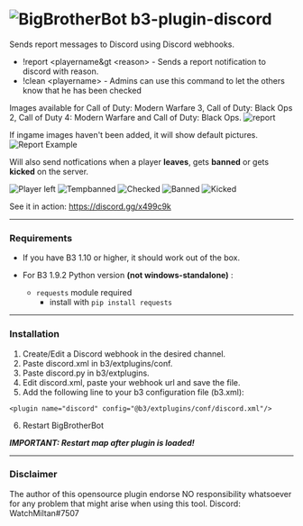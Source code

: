 # ![BigBrotherBot](http://i.imgur.com/7sljo4G.png) b3-plugin-discord
Sends report messages to Discord using Discord webhooks. 

- !report &lt;playername&gt &lt;reason&gt; - Sends a report notification to discord with reason.
- !clean &lt;playername&gt; - Admins can use this command to let the others know that he has been checked

Images available for Call of Duty: Modern Warfare 3, Call of Duty: Black Ops 2, Call of Duty 4: Modern Warfare and Call of Duty: Black Ops.
![report](https://i.ibb.co/Dk8dCmG/Screenshot-174.png)

If ingame images haven't been added, it will show default pictures.
![Report Example](https://i.gyazo.com/2ffd11b9c6dd931107dcdce98c232ad9.png)

Will also send notfications when a player **leaves**, gets **banned** or gets **kicked** on the server.

![Player left](https://i.gyazo.com/d5c3941a7869eb0992b6fb1e95ee424a.png)
![Tempbanned](https://i.gyazo.com/cfdab1887f807212bcc94ef49c6c93ff.png)
![Checked](https://i.gyazo.com/e18682edbfcb0c2463c541171a8b1d56.png)
![Banned](https://i.gyazo.com/9b4e4f975dc25f51f1867a3429ae5174.png)
![Kicked](https://i.gyazo.com/1e89a62267feeb61bcf130d9de16cabe.png)


See it in action: https://discord.gg/x499c9k

---------
### Requirements
- If you have B3 1.10 or higher, it should work out of the box.

- For B3 1.9.2 Python version **(not windows-standalone)** :
  - `requests` module required
    - install with `pip install requests`
---------
### Installation

1. Create/Edit a Discord webhook in the desired channel.
2. Paste discord.xml in b3/extplugins/conf.
3. Paste discord.py in b3/extplugins.
4. Edit discord.xml, paste your webhook url and save the file.
5. Add the following line to your b3 configuration file (b3.xml):

`
<plugin name="discord" config="@b3/extplugins/conf/discord.xml"/>
`

6. Restart BigBrotherBot

***IMPORTANT: Restart map after plugin is loaded!***

---------
### Disclaimer

The author of this opensource plugin endorse NO responsibility whatsoever for any problem that might arise when using this tool.
Discord: WatchMiltan#7507


